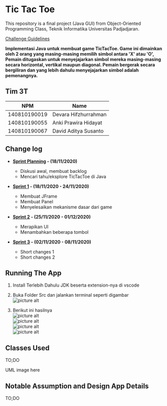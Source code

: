 # Tic Tac Toe

This repository is a final project (Java GUI) from Object-Oriented Programming Class, Teknik Informatika Universitas Padjadjaran. 

[Challenge Guidelines](challenge-guideline.md)

**Implementasi Java untuk membuat game TicTacToe. Game ini dimainkan oleh 2 orang yang masing-masing memilih simbol antara 'X' atau 'O', Pemain ditugaskan untuk menyejajarkan simbol mereka masing-masing secara horizontal, vertikal maupun diagonal. Pemain bergerak secara bergiliran dan yang lebih dahulu menyejajarkan simbol adalah pemenangnya.**

## Tim 3T
| NPM           | Name        |
| ------------- |-------------|
| 140810190019  | Devara Hifzhurrahman |
| 140810190055  | Anki Prawira Hidayat |
| 140810190067  | David Aditya Susanto |

## Change log
- **[Sprint Planning](changelog/sprint-planning.md) - (18/11/2020)** 
   -  Diskusi awal, membuat backlog
   -  Mencari tahu/eksplore TicTacToe di Java

- **[Sprint 1](changelog/sprint-1.md) - (18/11/2020 - 24/11/2020)** 
   - Membuat JFrame
   - Membuat Panel
   - Menyelesaikan mekanisme dasar dari game

- **[Sprint 2](changelog/sprint-2.md) - (25/11/2020 - 01/12/2020)** 
   - Merapikan UI
   - Menambahkan beberapa tombol
   
- **[Sprint 3](changelog/sprint-3.md) - (02/11/2020 - 08/11/2020)** 
   - Short changes 1
   - Short changes 2

## Running The App

1. Install Terlebih Dahulu JDK beserta extension-nya di vscode

2. Buka Folder Src dan jalankan terminal seperti digambar <br>
     ![picture alt](https://mega.nz/file/hHw2nSBB#MysaOvmi1617kludz1M72LuZeWaXsVoHZ-1whE7fQss "Terminal Program Java TicTacToe")
     
3. Berikut ini hasilnya <br>
     ![picture alt](https://drive.google.com/file/d/1J103SOnOZ6vnQm4C-3YSdaxfLeJsCW5A/view?usp=sharing "Tampilan Awal") <br>
     ![picture alt](https://drive.google.com/file/d/16faDR_SgVU5JB6JN8KaMxPJYzAmcMo4i/view?usp=sharing "Tampilan Proses") <br>
     ![picture alt](https://drive.google.com/file/d/1nTcwUXNAAwP15BYFntCZT5zoEfL49r_l/view?usp=sharing "Tampilan Player 1 Menang") <br>
     ![picture alt](https://drive.google.com/file/d/16T5r7eE2XQo4-EOTSudwPrY3661w5jgJ/view?usp=sharing "Terminal Player 2 Menang") <br>
   

## Classes Used

TO;DO

UML image here

## Notable Assumption and Design App Details

TO;DO
